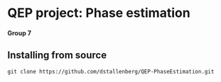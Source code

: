# QEP project: Phase estimation
#### Group 7

## Installing from source

```
git clone https://github.com/dstallenberg/QEP-PhaseEstimation.git
```
